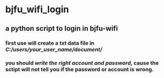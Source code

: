 # bjfu_wifi_login

## a python script to login in bjfu-wifi
### first use will create a txt data file in ***C:/users/your_user_name/document/***
### you should ***write the right account and password***, cause the sctipt will not tell you if the  password or account is wrong.
